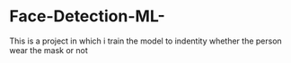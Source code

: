 # Face-Detection-ML-
This  is a project in which i train the model to indentity whether the person wear the mask or not
